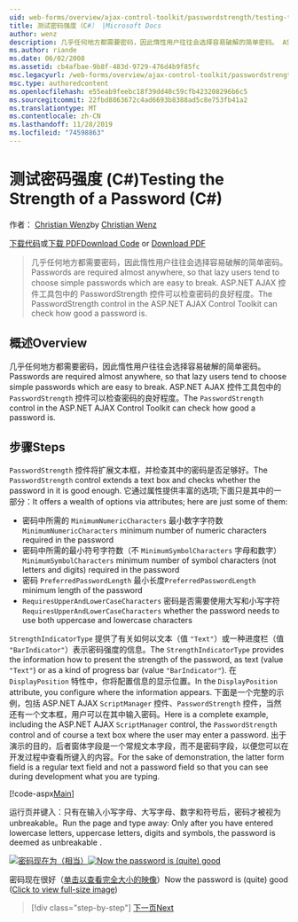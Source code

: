 ```yaml
---
uid: web-forms/overview/ajax-control-toolkit/passwordstrength/testing-the-strength-of-a-password-cs
title: 测试密码强度（C#） |Microsoft Docs
author: wenz
description: 几乎任何地方都需要密码，因此惰性用户往往会选择容易破解的简单密码。 ASP 中的 PasswordStrength 控件。N 。
ms.author: riande
ms.date: 06/02/2008
ms.assetid: cb4afbae-9b8f-483d-9729-476d4b9f85fc
msc.legacyurl: /web-forms/overview/ajax-control-toolkit/passwordstrength/testing-the-strength-of-a-password-cs
msc.type: authoredcontent
ms.openlocfilehash: e55eab9feebc18f39dd40c59cfb423208296b6c5
ms.sourcegitcommit: 22fbd8863672c4ad6693b8388ad5c8e753fb41a2
ms.translationtype: MT
ms.contentlocale: zh-CN
ms.lasthandoff: 11/28/2019
ms.locfileid: "74598863"
---
```

# <a name="testing-the-strength-of-a-password-c"></a><span data-ttu-id="0f855-104">测试密码强度 (C#)</span><span class="sxs-lookup"><span data-stu-id="0f855-104">Testing the Strength of a Password (C#)</span></span>

<span data-ttu-id="0f855-105">作者： [Christian Wenz](https://github.com/wenz)</span><span class="sxs-lookup"><span data-stu-id="0f855-105">by [Christian Wenz](https://github.com/wenz)</span></span>

<span data-ttu-id="0f855-106">[下载代码](https://download.microsoft.com/download/9/3/f/93f8daea-bebd-4821-833b-95205389c7d0/PasswordStrength0.cs.zip)或[下载 PDF](https://download.microsoft.com/download/2/d/c/2dc10e34-6983-41d4-9c08-f78f5387d32b/passwordstrength0CS.pdf)</span><span class="sxs-lookup"><span data-stu-id="0f855-106">[Download Code](https://download.microsoft.com/download/9/3/f/93f8daea-bebd-4821-833b-95205389c7d0/PasswordStrength0.cs.zip) or [Download PDF](https://download.microsoft.com/download/2/d/c/2dc10e34-6983-41d4-9c08-f78f5387d32b/passwordstrength0CS.pdf)</span></span>

> <span data-ttu-id="0f855-107">几乎任何地方都需要密码，因此惰性用户往往会选择容易破解的简单密码。</span><span class="sxs-lookup"><span data-stu-id="0f855-107">Passwords are required almost anywhere, so that lazy users tend to choose simple passwords which are easy to break.</span></span> <span data-ttu-id="0f855-108">ASP.NET AJAX 控件工具包中的 PasswordStrength 控件可以检查密码的良好程度。</span><span class="sxs-lookup"><span data-stu-id="0f855-108">The PasswordStrength control in the ASP.NET AJAX Control Toolkit can check how good a password is.</span></span>

## <a name="overview"></a><span data-ttu-id="0f855-109">概述</span><span class="sxs-lookup"><span data-stu-id="0f855-109">Overview</span></span>

<span data-ttu-id="0f855-110">几乎任何地方都需要密码，因此惰性用户往往会选择容易破解的简单密码。</span><span class="sxs-lookup"><span data-stu-id="0f855-110">Passwords are required almost anywhere, so that lazy users tend to choose simple passwords which are easy to break.</span></span> <span data-ttu-id="0f855-111">ASP.NET AJAX 控件工具包中的 `PasswordStrength` 控件可以检查密码的良好程度。</span><span class="sxs-lookup"><span data-stu-id="0f855-111">The `PasswordStrength` control in the ASP.NET AJAX Control Toolkit can check how good a password is.</span></span>

## <a name="steps"></a><span data-ttu-id="0f855-112">步骤</span><span class="sxs-lookup"><span data-stu-id="0f855-112">Steps</span></span>

<span data-ttu-id="0f855-113">`PasswordStrength` 控件将扩展文本框，并检查其中的密码是否足够好。</span><span class="sxs-lookup"><span data-stu-id="0f855-113">The `PasswordStrength` control extends a text box and checks whether the password in it is good enough.</span></span> <span data-ttu-id="0f855-114">它通过属性提供丰富的选项;下面只是其中的一部分：</span><span class="sxs-lookup"><span data-stu-id="0f855-114">It offers a wealth of options via attributes; here are just some of them:</span></span>

- <span data-ttu-id="0f855-115">密码中所需的 `MinimumNumericCharacters` 最小数字字符数</span><span class="sxs-lookup"><span data-stu-id="0f855-115">`MinimumNumericCharacters` minimum number of numeric characters required in the password</span></span>
- <span data-ttu-id="0f855-116">密码中所需的最小符号字符数（不 `MinimumSymbolCharacters` 字母和数字）</span><span class="sxs-lookup"><span data-stu-id="0f855-116">`MinimumSymbolCharacters` minimum number of symbol characters (not letters and digits) required in the password</span></span>
- <span data-ttu-id="0f855-117">密码 `PreferredPasswordLength` 最小长度</span><span class="sxs-lookup"><span data-stu-id="0f855-117">`PreferredPasswordLength` minimum length of the password</span></span>
- <span data-ttu-id="0f855-118">`RequiresUpperAndLowerCaseCharacters` 密码是否需要使用大写和小写字符</span><span class="sxs-lookup"><span data-stu-id="0f855-118">`RequiresUpperAndLowerCaseCharacters` whether the password needs to use both uppercase and lowercase characters</span></span>

<span data-ttu-id="0f855-119">`StrengthIndicatorType` 提供了有关如何以文本（值 `"Text"`）或一种进度栏（值 `"BarIndicator"`）表示密码强度的信息。</span><span class="sxs-lookup"><span data-stu-id="0f855-119">The `StrengthIndicatorType` provides the information how to present the strength of the password, as text (value `"Text"`) or as a kind of progress bar (value `"BarIndicator"`).</span></span> <span data-ttu-id="0f855-120">在 `DisplayPosition` 特性中，你将配置信息的显示位置。</span><span class="sxs-lookup"><span data-stu-id="0f855-120">In the `DisplayPosition` attribute, you configure where the information appears.</span></span> <span data-ttu-id="0f855-121">下面是一个完整的示例，包括 ASP.NET AJAX `ScriptManager` 控件、`PasswordStrength` 控件，当然还有一个文本框，用户可以在其中输入密码。</span><span class="sxs-lookup"><span data-stu-id="0f855-121">Here is a complete example, including the ASP.NET AJAX `ScriptManager` control, the `PasswordStrength` control and of course a text box where the user may enter a password.</span></span> <span data-ttu-id="0f855-122">出于演示的目的，后者窗体字段是一个常规文本字段，而不是密码字段，以便您可以在开发过程中查看所键入的内容。</span><span class="sxs-lookup"><span data-stu-id="0f855-122">For the sake of demonstration, the latter form field is a regular text field and not a password field so that you can see during development what you are typing.</span></span>

[!code-aspx[Main](testing-the-strength-of-a-password-cs/samples/sample1.aspx)]

<span data-ttu-id="0f855-123">运行页并键入：只有在输入小写字母、大写字母、数字和符号后，密码才被视为 unbreakable。</span><span class="sxs-lookup"><span data-stu-id="0f855-123">Run the page and type away: Only after you have entered lowercase letters, uppercase letters, digits and symbols, the password is deemed as unbreakable .</span></span>

<span data-ttu-id="0f855-124">[![密码现在为（相当）](testing-the-strength-of-a-password-cs/_static/image2.png)](testing-the-strength-of-a-password-cs/_static/image1.png)</span><span class="sxs-lookup"><span data-stu-id="0f855-124">[![Now the password is (quite) good](testing-the-strength-of-a-password-cs/_static/image2.png)](testing-the-strength-of-a-password-cs/_static/image1.png)</span></span>

<span data-ttu-id="0f855-125">密码现在很好（[单击以查看完全大小的映像](testing-the-strength-of-a-password-cs/_static/image3.png)）</span><span class="sxs-lookup"><span data-stu-id="0f855-125">Now the password is (quite) good ([Click to view full-size image](testing-the-strength-of-a-password-cs/_static/image3.png))</span></span>

> [!div class="step-by-step"]
> [<span data-ttu-id="0f855-126">下一页</span><span class="sxs-lookup"><span data-stu-id="0f855-126">Next</span></span>](testing-the-strength-of-a-password-vb.md)
